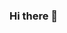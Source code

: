 ### Hi there 👋

<!--
**alexstan67/alexstan67** is a ✨ _special_ ✨ repository because its `README.md` (this file) appears on your GitHub profile.

Here are some ideas to get you started:

- 🔭 I’m currently working on ...
- 🌱 I’m currently learning ...
- 👯 I’m looking to collaborate on ...
- 🤔 I’m looking for help with ...
- 💬 Ask me about ...
- 📫 How to reach me: ...
- 😄 Pronouns: ...
- ⚡ Fun fact: ...

Stats card:
[![Top Langs](https://github-readme-stats.vercel.app/api/top-langs/?username=alexstan67&count_private=true)](https://github.com/anuraghazra/github-readme-stats)
-->
